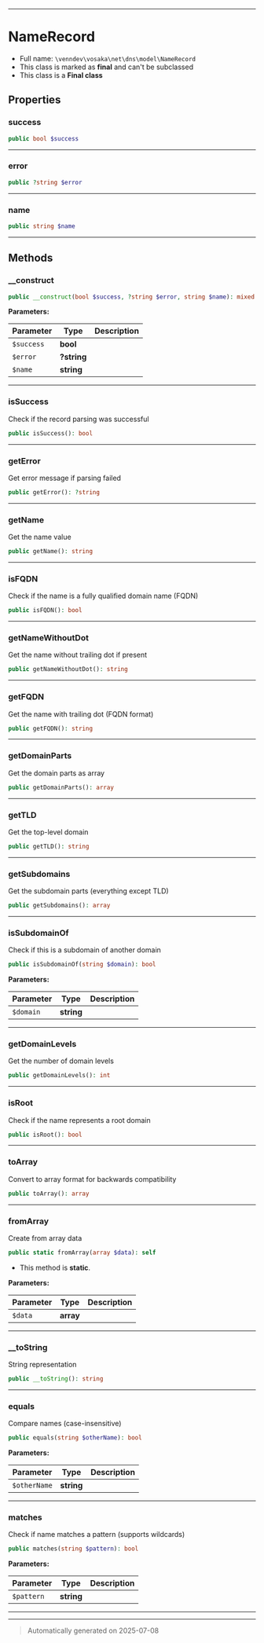 ***

# NameRecord





* Full name: `\venndev\vosaka\net\dns\model\NameRecord`
* This class is marked as **final** and can't be subclassed
* This class is a **Final class**



## Properties


### success



```php
public bool $success
```






***

### error



```php
public ?string $error
```






***

### name



```php
public string $name
```






***

## Methods


### __construct



```php
public __construct(bool $success, ?string $error, string $name): mixed
```








**Parameters:**

| Parameter | Type | Description |
|-----------|------|-------------|
| `$success` | **bool** |  |
| `$error` | **?string** |  |
| `$name` | **string** |  |





***

### isSuccess

Check if the record parsing was successful

```php
public isSuccess(): bool
```












***

### getError

Get error message if parsing failed

```php
public getError(): ?string
```












***

### getName

Get the name value

```php
public getName(): string
```












***

### isFQDN

Check if the name is a fully qualified domain name (FQDN)

```php
public isFQDN(): bool
```












***

### getNameWithoutDot

Get the name without trailing dot if present

```php
public getNameWithoutDot(): string
```












***

### getFQDN

Get the name with trailing dot (FQDN format)

```php
public getFQDN(): string
```












***

### getDomainParts

Get the domain parts as array

```php
public getDomainParts(): array
```












***

### getTLD

Get the top-level domain

```php
public getTLD(): string
```












***

### getSubdomains

Get the subdomain parts (everything except TLD)

```php
public getSubdomains(): array
```












***

### isSubdomainOf

Check if this is a subdomain of another domain

```php
public isSubdomainOf(string $domain): bool
```








**Parameters:**

| Parameter | Type | Description |
|-----------|------|-------------|
| `$domain` | **string** |  |





***

### getDomainLevels

Get the number of domain levels

```php
public getDomainLevels(): int
```












***

### isRoot

Check if the name represents a root domain

```php
public isRoot(): bool
```












***

### toArray

Convert to array format for backwards compatibility

```php
public toArray(): array
```












***

### fromArray

Create from array data

```php
public static fromArray(array $data): self
```



* This method is **static**.




**Parameters:**

| Parameter | Type | Description |
|-----------|------|-------------|
| `$data` | **array** |  |





***

### __toString

String representation

```php
public __toString(): string
```












***

### equals

Compare names (case-insensitive)

```php
public equals(string $otherName): bool
```








**Parameters:**

| Parameter | Type | Description |
|-----------|------|-------------|
| `$otherName` | **string** |  |





***

### matches

Check if name matches a pattern (supports wildcards)

```php
public matches(string $pattern): bool
```








**Parameters:**

| Parameter | Type | Description |
|-----------|------|-------------|
| `$pattern` | **string** |  |





***


***
> Automatically generated on 2025-07-08
